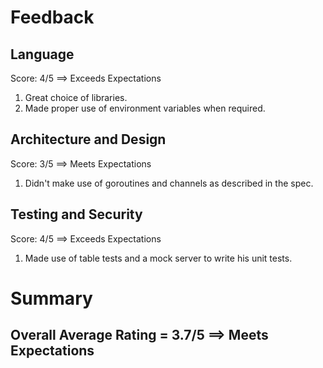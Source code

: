# Feedback

## Language
Score: 4/5 ==> Exceeds Expectations

1. Great choice of libraries.
2. Made proper use of environment variables when required.

## Architecture and Design
Score: 3/5 ==> Meets Expectations

1. Didn't make use of goroutines and channels as described in the spec.

## Testing and Security
Score: 4/5 ==> Exceeds Expectations

1. Made use of table tests and a mock server to write his unit tests.
 
# Summary
## Overall Average Rating = 3.7/5 ==> Meets Expectations
